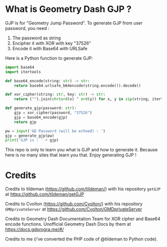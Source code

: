 # What is Geometry Dash GJP ?

GJP is for "Geometry Jump Password".
To generate GJP from user password, you need :
 1. The password as string
 2. Encipher it with XOR with key "37526"
 3. Encode it with Base64 with URLSafe

Here is a Python function to generate GJP:
```python
import base64
import itertools

def base64_encode(string: str) -> str:
    return base64.urlsafe_b64encode(string.encode()).decode()

def xor_cipher(string: str, key: str) -> str:
    return ("").join(chr(ord(x) ^ ord(y)) for x, y in zip(string, itertools.cycle(key)))

def generate_gjp(password: str):
    gjp = xor_cipher(password, "37526")
    gjp = base64_encode(gjp)
    return gjp

pw = input('GD Password (will be echoed) : ')
gjp = generate_gjp(pw)
print('GJP is : ' + gjp)
```

This repo is only to learn you what is GJP and how to generate it.
Because here is no many sites that learn you that.
Enjoy generating GJP !

# Credits
Credits to tildeman (https://github.com/tildeman/) with his repository `getGJP` at https://github.com/tildeman/getGJP

Credits to Cvolton (https://github.com/Cvolton/) with his repository `GMDprivateServer` at https://github.com/Cvolton/GMDprivateServer

Credits to Geometry Dash Documentation Team for XOR cipher and Base64 encode functions. Unofficial Geometry Dash Docs by them at https://docs.gdprogra.me/#/

Credits to me (i've converted the PHP code of @tildeman to Python code).
